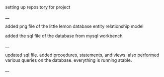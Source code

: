 setting up repository for project

__

added png file of the little lemon database entity relationship model


added the sql file of the database from mysql workbench

__

updated sql file. added prcoedures, statements, and views. also performed various queries on the database. everything is running stable. 

__
